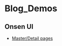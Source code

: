Blog_Demos
==========

## Onsen UI

- [Master/Detail pages](http://kruyvanna.github.io/Blog_Demos/onsen_ui/2013_10_02_master_detail/index.html)
